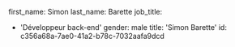 first_name: Simon
last_name: Barette
job_title:
  - 'Développeur back-end'
gender: male
title: 'Simon Barette'
id: c356a68a-7ae0-41a2-b78c-7032aafa9dcd
